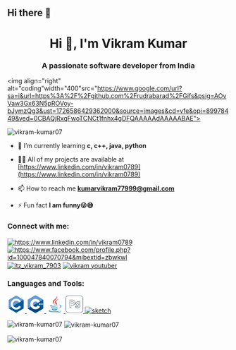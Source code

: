 ## Hi there 👋

<!--
**Vikram-kumar07/Vikram-kumar07** is a ✨ _special_ ✨ repository because its `README.md` (this file) appears on your GitHub profile.

Here are some ideas to get you started:

- 🔭 I’m currently working on ...
- 🌱 I’m currently learning ...
- 👯 I’m looking to collaborate on ...
- 🤔 I’m looking for help with ...
- 💬 Ask me about ...
- 📫 How to reach me: ...
- 😄 Pronouns: ...
- ⚡ Fun fact: ...
-->
<h1 align="center">Hi 👋, I'm Vikram Kumar</h1>
<h3 align="center">A passionate software developer from India</h3>

<img align="right" alt="coding"width="400"src="https://www.google.com/url?sa=i&url=https%3A%2F%2Fgithub.com%2Frudrabarad%2FGifs&psig=AOvVaw3Gx63N5pROVoy-bJymzQg3&ust=1726586429362000&source=images&cd=vfe&opi=89978449&ved=0CBAQjRxqFwoTCNCt1fnhx4gDFQAAAAAdAAAAABAE">

<p align="left"> <img src="https://komarev.com/ghpvc/?username=vikram-kumar07&label=Profile%20views&color=0e75b6&style=flat" alt="vikram-kumar07" /> </p>

- 🌱 I’m currently learning **c, c++, java, python**

- 👨‍💻 All of my projects are available at [https://www.linkedin.com/in/vikram0789](https://www.linkedin.com/in/vikram0789)

- 📫 How to reach me **kumarvikram77999@gmail.com**

- ⚡ Fun fact **I am funny😜😅**

<h3 align="left">Connect with me:</h3>
<p align="left">
<a href="https://linkedin.com/in/https://www.linkedin.com/in/vikram0789" target="blank"><img align="center" src="https://raw.githubusercontent.com/rahuldkjain/github-profile-readme-generator/master/src/images/icons/Social/linked-in-alt.svg" alt="https://www.linkedin.com/in/vikram0789" height="30" width="40" /></a>
<a href="https://fb.com/https://www.facebook.com/profile.php?id=100047840070794&mibextid=zbwkwl" target="blank"><img align="center" src="https://raw.githubusercontent.com/rahuldkjain/github-profile-readme-generator/master/src/images/icons/Social/facebook.svg" alt="https://www.facebook.com/profile.php?id=100047840070794&mibextid=zbwkwl" height="30" width="40" /></a>
<a href="https://instagram.com/itz_vikram_7903" target="blank"><img align="center" src="https://raw.githubusercontent.com/rahuldkjain/github-profile-readme-generator/master/src/images/icons/Social/instagram.svg" alt="itz_vikram_7903" height="30" width="40" /></a>
<a href="https://www.youtube.com/c/vikram youtuber" target="blank"><img align="center" src="https://raw.githubusercontent.com/rahuldkjain/github-profile-readme-generator/master/src/images/icons/Social/youtube.svg" alt="vikram youtuber" height="30" width="40" /></a>
</p>

<h3 align="left">Languages and Tools:</h3>
<p align="left"> <a href="https://www.cprogramming.com/" target="_blank" rel="noreferrer"> <img src="https://raw.githubusercontent.com/devicons/devicon/master/icons/c/c-original.svg" alt="c" width="40" height="40"/> </a> <a href="https://www.w3schools.com/cpp/" target="_blank" rel="noreferrer"> <img src="https://raw.githubusercontent.com/devicons/devicon/master/icons/cplusplus/cplusplus-original.svg" alt="cplusplus" width="40" height="40"/> </a> <a href="https://www.java.com" target="_blank" rel="noreferrer"> <img src="https://raw.githubusercontent.com/devicons/devicon/master/icons/java/java-original.svg" alt="java" width="40" height="40"/> </a> <a href="https://www.photoshop.com/en" target="_blank" rel="noreferrer"> <img src="https://raw.githubusercontent.com/devicons/devicon/master/icons/photoshop/photoshop-line.svg" alt="photoshop" width="40" height="40"/> </a> <a href="https://www.sketch.com/" target="_blank" rel="noreferrer"> <img src="https://www.vectorlogo.zone/logos/sketchapp/sketchapp-icon.svg" alt="sketch" width="40" height="40"/> </a> </p>

<p><img align="left" src="https://github-readme-stats.vercel.app/api/top-langs?username=vikram-kumar07&show_icons=true&locale=en&layout=compact" alt="vikram-kumar07" /></p>

<p>&nbsp;<img align="center" src="https://github-readme-stats.vercel.app/api?username=vikram-kumar07&show_icons=true&locale=en" alt="vikram-kumar07" /></p>

<p><img align="center" src="https://github-readme-streak-stats.herokuapp.com/?user=vikram-kumar07&" alt="vikram-kumar07" /></p>
